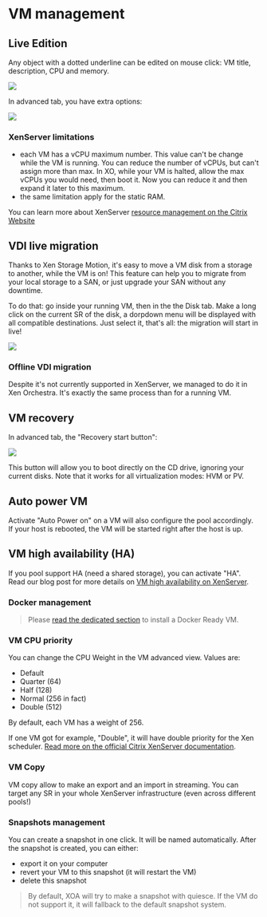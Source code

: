 # VM management

## Live Edition

Any object with a dotted underline can be edited on mouse click: VM title, description, CPU and memory.

![](./assets/xo5editvm.png)

In advanced tab, you have extra options:

![](./assets/xo5vmadvanced.png)

### XenServer limitations

* each VM has a vCPU maximum number. This value can't be change while the VM is running. You can reduce the number of vCPUs, but can't assign more than max. In XO, while your VM is halted, allow the max vCPUs you would need, then boot it. Now you can reduce it and then expand it later to this maximum.
* the same limitation apply for the static RAM.

You can learn more about XenServer [resource management on the Citrix Website](https://docs.citrix.com/de-de/xencenter/6-5/xs-xc-vms-configuring/xs-xc-vms-memory/xs-xc-dmc-about.html)

## VDI live migration

Thanks to Xen Storage Motion, it's easy to move a VM disk from a storage to another, while the VM is on! This feature can help you to migrate from your local storage to a SAN, or just upgrade your SAN without any downtime.

To do that: go inside your running VM, then in the the Disk tab. Make a long click on the current SR of the disk, a dorpdown menu will be displayed with all compatible destinations. Just select it, that's all: the migration will start in live!

![](./assets/xo5diskmigrate.png)

### Offline VDI migration

Despite it's not currently supported in XenServer, we managed to do it in Xen Orchestra. It's exactly the same process than for a running VM.

## VM recovery

In advanced tab, the "Recovery start button":

![](./assets/xo5recovery.png)

This button will allow you to boot directly on the CD drive, ignoring your current disks. Note that it works for all virtualization modes: HVM or PV.

## Auto power VM

Activate "Auto Power on" on a VM will also configure the pool accordingly. If your host is rebooted, the VM will be started right after the host is up.

## VM high availability (HA)

If you pool support HA (need a shared storage), you can activate "HA". Read our blog post for more details on [VM high availability on XenServer](https://xen-orchestra.com/blog/xenserver-and-vm-high-availability/).

### Docker management

> Please [read the dedicated section](docker_support.md) to install a Docker Ready VM.

### VM CPU priority

You can change the CPU Weight in the VM advanced view. Values are:

* Default
* Quarter (64)
* Half (128)
* Normal (256 in fact)
* Double (512)

By default, each VM has a weight of 256.

If one VM got for example, "Double", it will have double priority for the Xen scheduler. [Read more on the official Citrix XenServer documentation](http://support.citrix.com/article/CTX117960).

### VM Copy

VM copy allow to make an export and an import in streaming. You can target any SR in your whole XenServer infrastructure (even across different pools!)

### Snapshots management

You can create a snapshot in one click. It will be named automatically. After the snapshot is created, you can either:

* export it on your computer
* revert your VM to this snapshot (it will restart the VM)
* delete this snapshot

> By default, XOA will try to make a snapshot with quiesce. If the VM do not support it, it will fallback to the default snapshot system.
